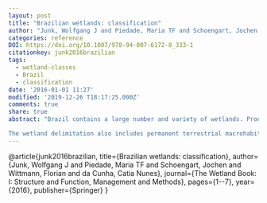 ```yaml
---
layout: post
title: "Brazilian wetlands: classification"
author: "Junk, Wolfgang J and Piedade, Maria TF and Schoengart, Jochen and Wittmann, Florian and da Cunha, Catia Nunes"
categories: reference
DOI: https://doi.org/10.1007/978-94-007-6172-8_333-1
citationkey: junk2016brazilian
tags:
  - wetland-classes
  - Brazil
  - classification
date: '2016-01-01 11:27'
modified: '2019-12-26 T18:17:25.000Z'
comments: true
share: true
abstract: "Brazil contains a large number and variety of wetlands. Pronounced wet and dry seasons lead to strong fluctuations in the water levels of streams and rivers. Riparian zones and large river-floodplains as well as poorly drained, extended, flat interfluvial areas are periodically flooded and dry according to the precipitation pattern. A definition of wetlands is proposed. Basing on the floodpulse concept, the outer wetland borders are defined according to the mean maximum flood level.

The wetland delimitation also includes permanent terrestrial macrohabitats as intrinsic parts of large wetlands, essential for the maintenance of their ecological integrity and biodiversity. The peculiar hydrological conditions in the wetlands account for the conflicting positions of the different stake holders. The new Brazilian Forest Code (Federal Law no. 12.561/12), responding to the pressure of agrobusiness and planners, defines the protected area of wetlands depending on the width of the river channel at the “regular water level.” As a result, large parts of the fringing floodplains and riparian zones are unprotected. The destruction of the wetlands will have dramatic economic and social consequences for the people, living in and around the wetlands because of the reduction of the hydrological buffer capacity of the river-wetland systems. Furthermore, the diversity of macrohabitats inside the wetlands and the related biodiversity will be destroyed. A hierarchical wetland classification system, based on hydrological parameters and higher plants, has been proposed and a macrohabitat classification of major wetland systems has been elaborated to provide a scientific basis for the sustainable management and protection of Brazilian wetlands."
---
```

@article{junk2016brazilian,
  title={Brazilian wetlands: classification},
  author={Junk, Wolfgang J and Piedade, Maria TF and Schoengart, Jochen and Wittmann, Florian and da Cunha, Catia Nunes},
  journal={The Wetland Book: I: Structure and Function, Management and Methods},
  pages={1--7},
  year={2016},
  publisher={Springer}
}
